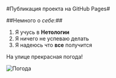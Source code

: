 #Публикация проекта на GitHub Pages#

##Немного о *себе*:##

1. Я учусь в __Нетологии__
2. Я ничего не успеваю делать
3. Я надеюсь что **все** получится


На улице прекрасная погода!

![Погода](https://adonius.club/uploads/posts/2022-07/1657013485_21-adonius-club-p-vesennii-les-priroda-krasivo-foto-21.jpg)

